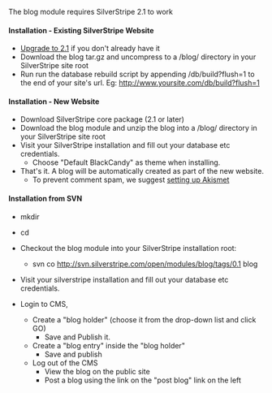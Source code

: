 <note important> The blog module requires SilverStripe 2.1 to work</note>

#### Installation - Existing SilverStripe Website
*  [Upgrade to 2.1](http://www.silverstripe.com/silverstripe-web-application-framework/) if you don't already have it
*  Download the blog tar.gz and uncompress to a /blog/ directory in your SilverStripe site root
*  Run run the database rebuild script by appending /db/build?flush=1 to the end of your site's url. Eg: http://www.yoursite.com/db/build?flush=1 

#### Installation - New Website
*  Download SilverStripe core package (2.1 or later)
*  Download the blog module and unzip the blog into a /blog/ directory in your SilverStripe site root
*  Visit your SilverStripe installation and fill out your database etc credentials.
    * Choose "Default BlackCandy" as theme when installing.
*  That's it. A blog will be automatically created as part of the new website.
    * To prevent comment spam, we suggest [setting up Akismet](ssakismet)

#### Installation from SVN
*  mkdir <folder>
*  cd <folder>
*  Checkout the blog module into your SilverStripe installation root:
    * svn co http://svn.silverstripe.com/open/modules/blog/tags/0.1 blog

*  Visit your silverstripe installation and fill out your database etc credentials.
*  Login to CMS,
    * Create a "blog holder" (choose it from the drop-down list and click GO)
      * Save and Publish it.
    * Create a "blog entry" inside the "blog holder"
      * Save and publish
    * Log out of the CMS
      * View the blog on the public site
      * Post a blog using the link on the "post blog" link on the left


